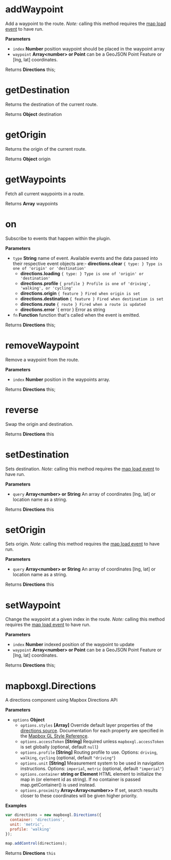 # addWaypoint

Add a waypoint to the route. _Note:_ calling this method requires the
[map load event](https://www.mapbox.com/mapbox-gl-js/api/#Map.load) to have run.

**Parameters**

-   `index` **Number** position waypoint should be placed in the waypoint array
-   `waypoint` **Array&lt;number&gt; or Point** can be a GeoJSON Point Feature or [lng, lat] coordinates.

Returns **Directions** this;

# getDestination

Returns the destination of the current route.

Returns **Object** destination

# getOrigin

Returns the origin of the current route.

Returns **Object** origin

# getWaypoints

Fetch all current waypoints in a route.

Returns **Array** waypoints

# on

Subscribe to events that happen within the plugin.

**Parameters**

-   `type` **String** name of event. Available events and the data passed into their respective event objects are:-   **directions.clear** `{ type: } Type is one of 'origin' or 'destination'`
    -   **directions.loading** `{ type: } Type is one of 'origin' or 'destination'`
    -   **directions.profile** `{ profile } Profile is one of 'driving', 'walking', or 'cycling'`
    -   **directions.origin** `{ feature } Fired when origin is set`
    -   **directions.destination** `{ feature } Fired when destination is set`
    -   **directions.route** `{ route } Fired when a route is updated`
    -   **directions.error** `{ error } Error as string
-   `fn` **Function** function that's called when the event is emitted.

Returns **Directions** this;

# removeWaypoint

Remove a waypoint from the route.

**Parameters**

-   `index` **Number** position in the waypoints array.

Returns **Directions** this;

# reverse

Swap the origin and destination.

Returns **Directions** this

# setDestination

Sets destination. _Note:_ calling this method requires the [map load event](https://www.mapbox.com/mapbox-gl-js/api/#Map.load)
to have run.

**Parameters**

-   `query` **Array&lt;number&gt; or String** An array of coordinates [lng, lat] or location name as a string.

Returns **Directions** this

# setOrigin

Sets origin. _Note:_ calling this method requires the [map load event](https://www.mapbox.com/mapbox-gl-js/api/#Map.load)
to have run.

**Parameters**

-   `query` **Array&lt;number&gt; or String** An array of coordinates [lng, lat] or location name as a string.

Returns **Directions** this

# setWaypoint

Change the waypoint at a given index in the route. _Note:_ calling this
method requires the [map load event](https://www.mapbox.com/mapbox-gl-js/api/#Map.load)
to have run.

**Parameters**

-   `index` **Number** indexed position of the waypoint to update
-   `waypoint` **Array&lt;number&gt; or Point** can be a GeoJSON Point Feature or [lng, lat] coordinates.

Returns **Directions** this;

# mapboxgl.Directions

A directions component using Mapbox Directions APi

**Parameters**

-   `options` **Object** 
    -   `options.styles` **[Array]** Override default layer properties of the [directions source](https://github.com/mapbox/mapbox-gl-directions/blob/master/src/directions_style.js). Documentation for each property are specified in the [Mapbox GL Style Reference](https://www.mapbox.com/mapbox-gl-style-spec/).
    -   `options.accessToken` **[String]** Required unless `mapboxgl.accessToken` is set globally (optional, default `null`)
    -   `options.profile` **[String]** Routing profile to use. Options: `driving`, `walking`, `cycling` (optional, default `"driving"`)
    -   `options.unit` **[String]** Measurement system to be used in navigation instructions. Options: `imperial`, `metric` (optional, default `"imperial"`)
    -   `options.container` **string or Element** HTML element to initialize the map in (or element id as string). If no container is passed map.getContainer() is used instead.
    -   `options.proximity` **Array&lt;Array&lt;number&gt;&gt;** If set, search results closer to these coordinates will be given higher priority.

**Examples**

```javascript
var directions = new mapboxgl.Directions({
  container: 'directions',
  unit: 'metric',
  profile: 'walking'
});

map.addControl(directions);
```

Returns **Directions** `this`
